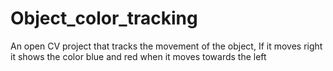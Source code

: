 # Object_color_tracking
An open CV project that tracks the movement of the object, If it moves right it shows the color blue and red when it moves towards the left
